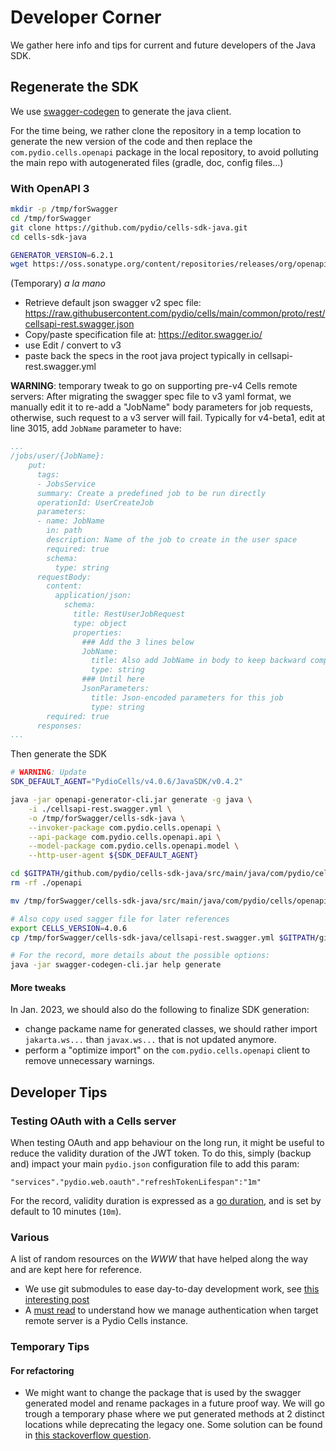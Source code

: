 # Developer Corner

We gather here info and tips for current and future developers of the Java SDK.

## Regenerate the SDK

We use [swagger-codegen](https://swagger.io/docs/open-source-tools/swagger-codegen/) to generate the java client.


For the time being, we rather clone the repository in a temp location to generate the new version of the code and then replace the `com.pydio.cells.openapi` package in the local repository, to avoid polluting the main repo with autogenerated files (gradle, doc, config files...)

### With OpenAPI 3

```sh
mkdir -p /tmp/forSwagger
cd /tmp/forSwagger
git clone https://github.com/pydio/cells-sdk-java.git
cd cells-sdk-java

GENERATOR_VERSION=6.2.1
wget https://oss.sonatype.org/content/repositories/releases/org/openapitools/openapi-generator-cli/${GENERATOR_VERSION}/openapi-generator-cli-${GENERATOR_VERSION}.jar -O openapi-generator-cli.jar

```

(Temporary) _a la mano_
- Retrieve default json swagger v2 spec file: https://raw.githubusercontent.com/pydio/cells/main/common/proto/rest/cellsapi-rest.swagger.json
- Copy/paste specification file at: https://editor.swagger.io/
- use Edit / convert to v3
- paste back the specs in the root java project typically in cellsapi-rest.swagger.yml

**WARNING**: temporary tweak to go on supporting pre-v4 Cells remote servers:
After migrating the swagger spec file to v3 yaml format, we manually edit it to re-add a "JobName" body parameters for job requests, otherwise, such request to a v3 server will fail.
Typically for v4-beta1, edit at line 3015, add `JobName` parameter to have:

```yml
...
/jobs/user/{JobName}:
    put:
      tags:
      - JobsService
      summary: Create a predefined job to be run directly
      operationId: UserCreateJob
      parameters:
      - name: JobName
        in: path
        description: Name of the job to create in the user space
        required: true
        schema:
          type: string
      requestBody:
        content:
          application/json:
            schema:
              title: RestUserJobRequest
              type: object
              properties:
                ### Add the 3 lines below
                JobName:
                  title: Also add JobName in body to keep backward compatibility with pre v4 versions
                  type: string
                ### Until here
                JsonParameters:
                  title: Json-encoded parameters for this job
                  type: string
        required: true
      responses:
...
```

Then generate the SDK

```sh
# WARNING: Update
SDK_DEFAULT_AGENT="PydioCells/v4.0.6/JavaSDK/v0.4.2"

java -jar openapi-generator-cli.jar generate -g java \
    -i ./cellsapi-rest.swagger.yml \
    -o /tmp/forSwagger/cells-sdk-java \
    --invoker-package com.pydio.cells.openapi \
    --api-package com.pydio.cells.openapi.api \
    --model-package com.pydio.cells.openapi.model \
    --http-user-agent ${SDK_DEFAULT_AGENT}

cd $GITPATH/github.com/pydio/cells-sdk-java/src/main/java/com/pydio/cells/
rm -rf ./openapi

mv /tmp/forSwagger/cells-sdk-java/src/main/java/com/pydio/cells/openapi .

# Also copy used sagger file for later references
export CELLS_VERSION=4.0.6
cp /tmp/forSwagger/cells-sdk-java/cellsapi-rest.swagger.yml $GITPATH/github.com/pydio/cells-android-app/sdk-java/src/main/java/com/pydio/cells/openapi/cellsapi-rest-${CELLS_VERSION}.swagger.yml

# For the record, more details about the possible options:
java -jar swagger-codegen-cli.jar help generate
```

#### More tweaks

In Jan. 2023, we should also do the following to finalize SDK generation:

- change packame name for generated classes, we should rather import `jakarta.ws...` than `javax.ws...` that is not updated anymore.
- perform a "optimize import" on the `com.pydio.cells.openapi` client to remove unnecessary warnings.

## Developer Tips

### Testing OAuth with a Cells server

When testing OAuth and app behaviour on the long run, it might be useful to reduce the validity duration of the JWT token.
To do this, simply (backup and) impact your main `pydio.json` configuration file to add this param:

`"services"."pydio.web.oauth"."refreshTokenLifespan":"1m"`

For the record, validity duration is expressed as a [go duration](https://pkg.go.dev/time#Duration), and is set by default to 10 minutes (`10m`).

### Various

A list of random resources on the _WWW_ that have helped along the way and are kept here for reference.

- We use git submodules to ease day-to-day development work, see [this interesting post](https://blog.bitsrc.io/how-to-utilize-submodules-within-git-repos-5dfdd1c62d09)
- A [must read](https://auth0.com/docs/flows/call-your-api-using-the-authorization-code-flow) to understand how we manage authentication when target remote server is a Pydio Cells instance.

### Temporary Tips

#### For refactoring

- We might want to change the package that is used by the swagger generated model and rename packages in a future proof way. We will go trough a temporary phase where we put generated methods at 2 distinct locations while deprecating the legacy one. Some solution can be found in [this stackoverflow question](https://stackoverflow.com/questions/5074454/what-is-the-clearest-way-to-deprecate-a-package-in-java).
